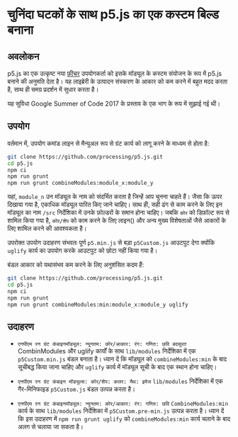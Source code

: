 # चुनिंदा घटकों के साथ p5.js का एक कस्टम बिल्ड बनाना

## अवलोकन

p5.js का एक उत्कृष्ट नया [फ़ीचर](https://github.com/processing/p5.js/pull/2051) उपयोगकर्ता को इसके मॉड्यूल के कस्टम संयोजन के रूप में p5.js बनाने की अनुमति देता है। यह लाइब्रेरी के उत्पादन संस्करण के आकार को कम करने में बहुत मदद करता है, साथ ही समग्र प्रदर्शन में सुधार करता है।

यह सुविधा Google Summer of Code 2017 के प्रस्ताव के एक भाग के रूप में सुझाई गई थी।

## उपयोग

वर्तमान में, उपयोग कमांड लाइन से मैन्युअल रूप से ग्रंट कार्य को लागू करने के माध्यम से होता है:

```sh
git clone https://github.com/processing/p5.js.git
cd p5.js
npm ci
npm run grunt
npm run grunt combineModules:module_x:module_y
```

यहां, `module_n` उन मॉड्यूल के नाम को संदर्भित करता है जिन्हें आप चुनना चाहते हैं। जैसा कि ऊपर दिखाया गया है, एकाधिक मॉड्यूल पारित किए जाने चाहिए। साथ ही, सही ढंग से काम करने के लिए इन मॉड्यूल का नाम `/src` निर्देशिका में उनके फ़ोल्डरों के समान होना चाहिए। जबकि `कोर` को डिफ़ॉल्ट रूप से शामिल किया गया है, `कोर/शेप` को काम करने के लिए लाइन() और अन्य मुख्य विशेषताओं जैसे आकारों के लिए शामिल करने की आवश्यकता है।

उपरोक्त उपयोग उदाहरण संभवतः पूर्ण `p5.min.js` से बड़ा `p5Custom.js` आउटपुट देगा क्योंकि `uglify` कार्य का उपयोग करके आउटपुट को छोटा नहीं किया गया है।

बंडल आकार को यथासंभव कम करने के लिए अनुशंसित कदम हैं:

```sh
git clone https://github.com/processing/p5.js.git
cd p5.js
npm ci
npm run grunt
npm run grunt combineModules:min:module_x:module_y uglify
```

## उदाहरण

- `एनपीएम रन ग्रंट कंबाइनमॉड्यूल: न्यूनतम: कोर/आकार: रंग: गणित: छवि बदसूरत`
  CombinModules और uglify कार्यों के साथ `lib/modules` निर्देशिका में एक `p5Custom.min.js` बंडल बनाता है। ध्यान दें कि मॉड्यूल को `combineModules:min` के बाद सूचीबद्ध किया जाना चाहिए और `uglify` कार्य में मॉड्यूल सूची के बाद एक स्थान होना चाहिए।

- `एनपीएम रन ग्रंट कंबाइन मॉड्यूल्स: कोर/शेप: कलर: मैथ: इमेज`
  `lib/modules` निर्देशिका में एक गैर-मिनिफाइड `p5Custom.js` बंडल उत्पन्न करता है।

- `एनपीएम रन ग्रंट कंबाइनमॉड्यूल: न्यूनतम: कोर/आकार: रंग: गणित: छवि`
  `CombineModules:min` कार्य के साथ `lib/modules` निर्देशिका में `p5Custom.pre-min.js` उत्पन्न करता है। ध्यान दें कि इस उदाहरण में `npm run grunt uglify` को `combineModules:min` कार्य चलाने के बाद अलग से चलाया जा सकता है।